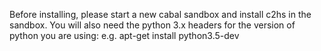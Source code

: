 Before installing, please start a new cabal sandbox and install c2hs in the
sandbox. You will also need the python 3.x headers for the version of python
you are using: e.g. apt-get install python3.5-dev
